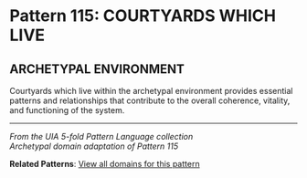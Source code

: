 # Pattern 115: COURTYARDS WHICH LIVE

## ARCHETYPAL ENVIRONMENT

Courtyards which live within the archetypal environment provides essential patterns and relationships that contribute to the overall coherence, vitality, and functioning of the system.

---

*From the UIA 5-fold Pattern Language collection*  
*Archetypal domain adaptation of Pattern 115*

**Related Patterns**: [View all domains for this pattern](../../UIA/md/T115%20COURTYARDS%20WHICH%20LIVE.md)
